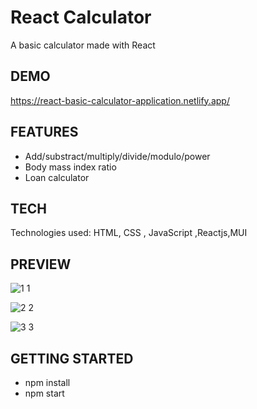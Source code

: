 # React Calculator

A basic calculator made with React

## DEMO

https://react-basic-calculator-application.netlify.app/

## FEATURES

- Add/substract/multiply/divide/modulo/power
- Body mass index ratio
- Loan calculator

## TECH

Technologies used: HTML, CSS , JavaScript ,Reactjs,MUI

## PREVIEW

![1 1](https://user-images.githubusercontent.com/93603167/184298842-f2b1eddf-e310-41be-9091-9e85d61fcbe4.jpg)


![2 2](https://user-images.githubusercontent.com/93603167/184299087-4fc3d23a-d0b3-4c6f-be1b-ab5def205c87.jpg)


![3 3](https://user-images.githubusercontent.com/93603167/184299184-60c23677-2da9-49cb-8743-2345c75a08fa.jpg)



## GETTING STARTED

- npm install
- npm start
